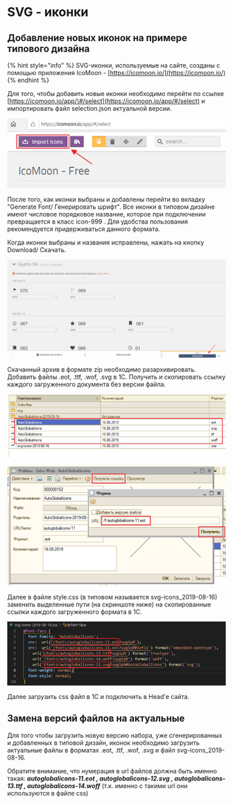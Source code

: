 # SVG - иконки

## Добавление новых иконок на примере типового дизайна

{% hint style="info" %}
SVG-иконки, используемые на сайте, созданы с помощью приложения IcoMoon - [https://icomoon.io/](https://icomoon.io/)
{% endhint %}

Для того, чтобы добавить новые иконки необходимо перейти по ссылке [https://icomoon.io/app/\#/select](https://icomoon.io/app/#/select) и импортировать файл selection.json актуальной версии.

![](../../.gitbook/assets/image%20%28469%29.png)

После того, как иконки выбраны и добавлены перейти во вкладку "Generate Font/ Генерировать шрифт". Все иконки в типовом дизайне имеют числовое порядковое название, которое при подключении превращается в класс icon-999 . Для удобства пользования рекомендуется придерживаться данного формата.

Когда иконки выбраны и названия исправлены, нажать на кнопку Download/ Скачать. 

![](../../.gitbook/assets/image%20%28486%29.png)

Скачанный архив в формате zip необходимо разархивировать. Добавить файлы .eot, .ttf, .wof, .svg в 1С. Получить и скопировать ссылку каждого загруженного документа без версии файла. 

![](../../.gitbook/assets/image%20%2872%29.png)

![](../../.gitbook/assets/image%20%28165%29.png)

Далее в файле style.css \(в типовом называется svg-icons\_2019-08-16\) заменить выделенные пути \(на скриншоте ниже\) на скопированные ссылки каждого загруженного формата в 1С. 

![](../../.gitbook/assets/image%20%28576%29.png)

Далее загрузить css файл в 1С и подключить в Head'e сайта. 

## Замена версий файлов на актуальные 

Для того чтобы загрузить новую версию набора, уже сгенерированных и добавленных в типовой дизайн, иконок необходимо загрузить актуальные файлы в форматах  .eot, .ttf, .wof, .svg  и файл svg-icons\_2019-08-16. 

Обратите внимание, что нумерация в url файлов должна быть именно такая: _**autoglobalicons-11.eot , autoglobalicons-12.svg , autoglobalicons-13.ttf , autoglobalicons-14.woff**_ \(т.к. именно с такими url они используются в файле css\)



